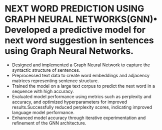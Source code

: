 # NEXT WORD PREDICTION USING GRAPH NEURAL NETWORKS(GNN)•	Developed a predictive model for next word suggestion in sentences using Graph Neural Networks.
* Designed and implemented a Graph Neural Network to capture the syntactic structure of sentences.
* Preprocessed text data to create word embeddings and adjacency matrices representing sentence structure.
*	Trained the model on a large text corpus to predict the next word in a sequence with high accuracy.
* Evaluated model performance using metrics such as perplexity and accuracy, and optimized hyperparameters for improved results.Successfully reduced perplexity scores,            indicating improved language model performance.
* Enhanced model accuracy through iterative experimentation and refinement of the GNN architecture.

